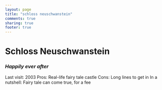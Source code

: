 ```yaml
---
layout: page
title: "schloss neuschwanstein"
comments: true
sharing: true
footer: true
---
```

<h1>Schloss Neuschwanstein</h1>
<h3><em>Happily ever after</em></h3>

Last visit: 2003
Pros: Real-life fairy tale castle
Cons: Long lines to get in
In a nutshell: Fairy tale can come true, for a fee